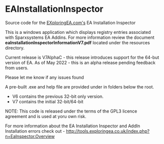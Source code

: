# EAInstallationInspector

Source code for the [EXploringEA.com's](http://EXploringEA.com "EXploringEA") EA Installation Inspector 

This is a windows application which displays registry entries associated with Sparxsystems EA Addins.
For more information review the document **eaInstallationInspectorInformationV7.pdf** located under the resources directory.

Current release is V7AlphaC - this release introduces support for the 64-but version of EA.
As of May 2022 - this is an alpha release pending feedback from users.

Please let me know if any issues found

A pre-built .exe and help file are provided under in folders below the root.  
* V6 contains the previous 32-bit only version.
* V7 contains the initial 32-bit/64-bit 

NOTE: This code is released under the terms of the GPL3 licence agreement and is used at yoru own risk.

For more information about the EA Installation Inspector and AddIn Installation errors check out - http://tools.exploringea.co.uk/index.php?n=EaInspector.Overview
